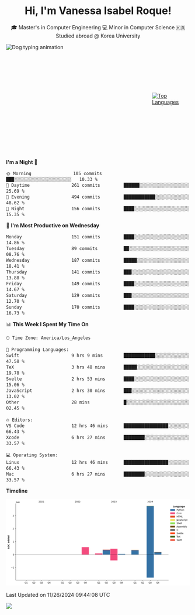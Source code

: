 <h1 align="center">Hi, I'm Vanessa Isabel Roque!</h1>

<p align="center"> 🎓 Master's in Computer Engineering 💻 Minor in Computer Science 🇰🇷 Studied abroad @ Korea University <br></p>
<div style="display: flex; justify-content: center; align-items: center;">
  <img src="https://cdn.dribbble.com/users/859807/screenshots/6284055/benny_typing_1.gif" width="400" height="300" alt="Dog typing animation">
  <a href="https://github.com/anuraghazra/github-readme-stats">
    <img src="https://github-readme-stats.vercel.app/api/top-langs/?username=vroque19" alt="Top Languages" width="400" height="300">
  </a>
</div>

 
<!--START_SECTION:waka-->
**I'm a Night 🦉** 

```text
🌞 Morning                105 commits         ███░░░░░░░░░░░░░░░░░░░░░░   10.33 % 
🌆 Daytime                261 commits         ██████░░░░░░░░░░░░░░░░░░░   25.69 % 
🌃 Evening                494 commits         ████████████░░░░░░░░░░░░░   48.62 % 
🌙 Night                  156 commits         ████░░░░░░░░░░░░░░░░░░░░░   15.35 % 
```
📅 **I'm Most Productive on Wednesday** 

```text
Monday                   151 commits         ████░░░░░░░░░░░░░░░░░░░░░   14.86 % 
Tuesday                  89 commits          ██░░░░░░░░░░░░░░░░░░░░░░░   08.76 % 
Wednesday                187 commits         █████░░░░░░░░░░░░░░░░░░░░   18.41 % 
Thursday                 141 commits         ███░░░░░░░░░░░░░░░░░░░░░░   13.88 % 
Friday                   149 commits         ████░░░░░░░░░░░░░░░░░░░░░   14.67 % 
Saturday                 129 commits         ███░░░░░░░░░░░░░░░░░░░░░░   12.70 % 
Sunday                   170 commits         ████░░░░░░░░░░░░░░░░░░░░░   16.73 % 
```


📊 **This Week I Spent My Time On** 

```text
🕑︎ Time Zone: America/Los_Angeles

💬 Programming Languages: 
Swift                    9 hrs 9 mins        ████████████░░░░░░░░░░░░░   47.58 % 
TeX                      3 hrs 48 mins       █████░░░░░░░░░░░░░░░░░░░░   19.78 % 
Svelte                   2 hrs 53 mins       ████░░░░░░░░░░░░░░░░░░░░░   15.06 % 
JavaScript               2 hrs 30 mins       ███░░░░░░░░░░░░░░░░░░░░░░   13.02 % 
Other                    28 mins             █░░░░░░░░░░░░░░░░░░░░░░░░   02.45 % 

🔥 Editors: 
VS Code                  12 hrs 46 mins      █████████████████░░░░░░░░   66.43 % 
Xcode                    6 hrs 27 mins       ████████░░░░░░░░░░░░░░░░░   33.57 % 

💻 Operating System: 
Linux                    12 hrs 46 mins      █████████████████░░░░░░░░   66.43 % 
Mac                      6 hrs 27 mins       ████████░░░░░░░░░░░░░░░░░   33.57 % 
```

**Timeline**

![Lines of Code chart](https://raw.githubusercontent.com/vroque19/vroque19/main/assets/bar_graph.png)


 Last Updated on 11/26/2024 09:44:08 UTC
<!--END_SECTION:waka-->
![](https://komarev.com/ghpvc/?username=vroque19&color=b2a3dc&style=flat-square)
